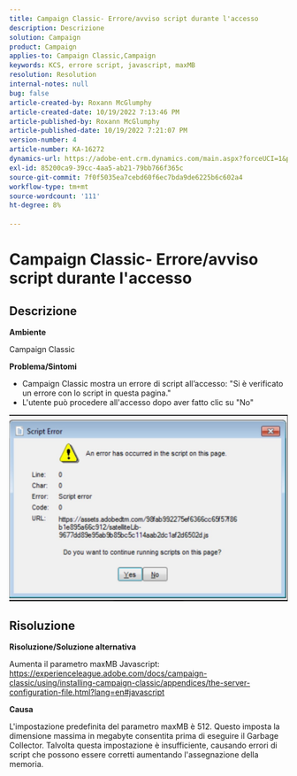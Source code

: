 ```yaml
---
title: Campaign Classic- Errore/avviso script durante l'accesso
description: Descrizione
solution: Campaign
product: Campaign
applies-to: Campaign Classic,Campaign
keywords: KCS, errore script, javascript, maxMB
resolution: Resolution
internal-notes: null
bug: false
article-created-by: Roxann McGlumphy
article-created-date: 10/19/2022 7:13:46 PM
article-published-by: Roxann McGlumphy
article-published-date: 10/19/2022 7:21:07 PM
version-number: 4
article-number: KA-16272
dynamics-url: https://adobe-ent.crm.dynamics.com/main.aspx?forceUCI=1&pagetype=entityrecord&etn=knowledgearticle&id=5216fb24-e24f-ed11-bba2-00224808679b
exl-id: 85200ca9-39cc-4aa5-ab21-79bb766f365c
source-git-commit: 7f0f5035ea7cebd60f6ec7bda9de6225b6c602a4
workflow-type: tm+mt
source-wordcount: '111'
ht-degree: 8%

---
```


# Campaign Classic- Errore/avviso script durante l&#39;accesso

## Descrizione


<b>Ambiente</b>

Campaign Classic

<b>Problema/Sintomi</b>

- Campaign Classic mostra un errore di script all’accesso: &quot;Si è verificato un errore con lo script in questa pagina.&quot;
- L&#39;utente può procedere all&#39;accesso dopo aver fatto clic su &quot;No&quot;


![](assets/___4d77ab25-e34f-ed11-bba2-00224808679b___.jpeg)


## Risoluzione


<b>Risoluzione/Soluzione alternativa</b>

Aumenta il parametro maxMB Javascript: https://experienceleague.adobe.com/docs/campaign-classic/using/installing-campaign-classic/appendices/the-server-configuration-file.html?lang=en#javascript

<b>Causa</b>

L&#39;impostazione predefinita del parametro maxMB è 512. Questo imposta la dimensione massima in megabyte consentita prima di eseguire il Garbage Collector. Talvolta questa impostazione è insufficiente, causando errori di script che possono essere corretti aumentando l&#39;assegnazione della memoria.
